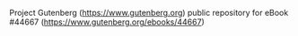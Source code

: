 Project Gutenberg (https://www.gutenberg.org) public repository for eBook #44667 (https://www.gutenberg.org/ebooks/44667)
